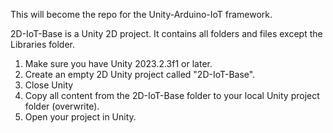 This will become the repo for the Unity-Arduino-IoT framework.

2D-IoT-Base is a Unity 2D project. It contains all folders and files except the Libraries folder.
1. Make sure you have Unity 2023.2.3f1 or later.
2. Create an empty 2D Unity project called "2D-IoT-Base".
3. Close Unity
4. Copy all content from the 2D-IoT-Base folder to your local Unity project folder (overwrite).
5. Open your project in Unity.
